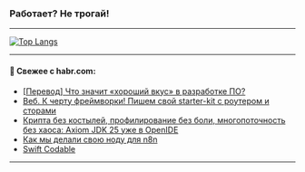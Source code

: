 ### Работает? Не трогай!

---
<!--
#### 🛠️ Technical stack:

![Java](https://img.shields.io/badge/Java-informational?logo=Oracle&style=flat&logoColor=white&color=FF4500)
![Kotlin](https://img.shields.io/badge/Kotlin-informational?logo=Kotlin&style=flat&logoColor=white&color=774D97)
![TS](https://img.shields.io/badge/TypeScript-informational?logo=typeScript&style=flat&logoColor=black&color=017acc)
![Python](https://img.shields.io/badge/Python-informational?logo=Python&style=flat&logoColor=black&color=ffdd54) <br>
![Spring](https://img.shields.io/badge/Spring-informational?logo=Spring&style=flat&logoColor=white&color=6DB33F) 
![SpringBoot](https://img.shields.io/badge/SpringBoot-informational?logo=SpringBoot&style=flat&logoColor=white&color=6DB33F)
![Nest](https://img.shields.io/badge/NestJS-informational?logo=NestJS&style=flat&logoColor=white&color=E0234E) 
![NodeJS](https://img.shields.io/badge/NodeJS-informational?logo=node.js&style=flat&logoColor=white&color=70A760)<br>
![PostgreSQL](https://img.shields.io/badge/PostgreSQL-informational?logo=PostgreSQL&style=flat&logoColor=white&color=DAA520)
![MongoDB](https://img.shields.io/badge/MongoDB-informational?logo=MongoDB&style=flat&logoColor=white&color=870000)
![Apache](https://img.shields.io/badge/Apache-informational?logo=apache&style=flat&logoColor=white&color=f74e28)

___ 
-->

<!--- #### 🛠️ : --->

[![Top Langs](https://github-readme-stats-82jvfl3w3-advtsettinggmailcoms-projects.vercel.app/api/top-langs/?username=zloylis&langs_count=10&hide_title=true&title_color=e6edf3&size_weight=0.5&count_weight=0.5&layout=compact&hide_progress=true&hide_border=true&theme=dracula&hide=css,makefile,cmake)](https://github.com/zloylis)

<!---


####  :octocat:&nbsp;&nbsp; Статистика:

![GitHub stats](https://github-readme-stats-u2qms2cxw-advtsettinggmailcoms-projects.vercel.app/api?username=zloylis&show_icons=true&hide_border=true&theme=dracula&title_color=e6edf3&include_all_commits=true&count_private=true&hide_rank=false&hide_title=true&rank_icon=github)
-->
---

#### 💬 Свежее с habr.com:

<!-- BLOG-POST-LIST:START -->
- [[Перевод] Что значит «хороший вкус» в разработке ПО?](https://habr.com/ru/companies/ruvds/articles/952616/?utm_source=habrahabr&utm_medium=rss&utm_campaign=952616)
- [Веб. К черту фреймворки! Пишем свой starter-kit с роутером и сторами](https://habr.com/ru/articles/953566/?utm_source=habrahabr&utm_medium=rss&utm_campaign=953566)
- [Крипта без костылей, профилирование без боли, многопоточность без хаоса: Axiom JDK 25 уже в OpenIDE](https://habr.com/ru/companies/axiomjdk/articles/953000/?utm_source=habrahabr&utm_medium=rss&utm_campaign=953000)
- [Как мы делали свою ноду для n8n](https://habr.com/ru/companies/amvera/articles/953564/?utm_source=habrahabr&utm_medium=rss&utm_campaign=953564)
- [Swift Codable](https://habr.com/ru/articles/953560/?utm_source=habrahabr&utm_medium=rss&utm_campaign=953560)
<!-- BLOG-POST-LIST:END -->

---
